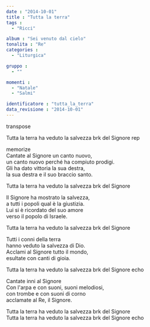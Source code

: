 ```yaml
---
date : "2014-10-01"
title : "Tutta la terra"
tags : 
  - "Ricci"

album : "Sei venuto dal cielo"
tonalita : "Re"
categories : 
  - "Liturgica"

gruppo : 
  - ""

momenti : 
  - "Natale"
  - "Salmi"

identificatore : "tutta_la_terra"
data_revisione : "2014-10-01"
---
```

  
transpose  
  
  
  
  
  
  
  
  
Tutta la terra ha veduto la salvezza brk del Signore    rep  
  
  
memorize  
Cantate al Signore un canto nuovo,  
un canto nuovo perché ha compiuto prodigi.  
Gli ha dato vittoria la sua destra,  
la sua destra e il suo braccio santo.    
  
  
Tutta la terra ha veduto la salvezza brk del Signore      
  
  
Il Signore ha mostrato la salvezza,  
a tutti i popoli qual è la giustizia.  
Lui si è ricordato del suo amore  
verso il popolo di Israele.   
  
  
Tutta la terra ha veduto la salvezza brk del Signore      
  
  
Tutti i conni della terra  
hanno veduto la salvezza di Dio.  
Acclami al Signore tutto il mondo,  
esultate con canti di gioia.   
  
  
Tutta la terra ha veduto la salvezza brk del Signore echo   
  
  
  
Cantate inni al Signore  
Con l'arpa e con suoni, suoni melodiosi,  
con trombe e con suoni di corno  
acclamate al Re, il Signore.   
  
  
Tutta la terra ha veduto la salvezza brk del Signore     
Tutta la terra ha veduto la salvezza brk del Signore echo   
  
  
  
